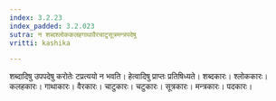 ```yaml
---
index: 3.2.23
index_padded: 3.2.023
sutra: न शब्दश्लोककलहगाथावैरचाटुसूत्रमन्त्रपदेषु
vritti: kashika

---
```

शब्दादिषु उपपदेषु करोतेः टप्रत्ययो न भवति। हेत्वादिषु प्राप्तः प्रतिषिध्यते। शब्दकारः। श्लोककारः। कलहकारः। गाथाकारः। वैरकारः। चाटुकारः। चटुकारः। सूत्रकारः। मन्त्रकारः। पदकारः।